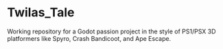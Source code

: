 # Twilas_Tale
Working repository for a Godot passion project in the style of PS1/PSX 3D platformers like Spyro, Crash Bandicoot, and Ape Escape.
